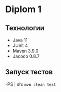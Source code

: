 # Diplom 1
## Технологии
* Java 11
* JUnit 4
* Maven 3.9.0
* Jacoco 0.8.7

## Запуск тестов
-PS | sh: `mvn clean test`